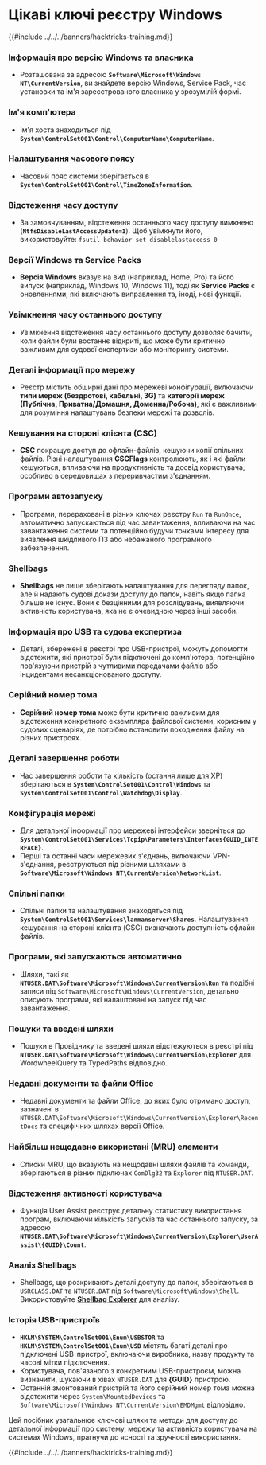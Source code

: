 # Цікаві ключі реєстру Windows

{{#include ../../../banners/hacktricks-training.md}}

### **Інформація про версію Windows та власника**

- Розташована за адресою **`Software\Microsoft\Windows NT\CurrentVersion`**, ви знайдете версію Windows, Service Pack, час установки та ім'я зареєстрованого власника у зрозумілій формі.

### **Ім'я комп'ютера**

- Ім'я хоста знаходиться під **`System\ControlSet001\Control\ComputerName\ComputerName`**.

### **Налаштування часового поясу**

- Часовий пояс системи зберігається в **`System\ControlSet001\Control\TimeZoneInformation`**.

### **Відстеження часу доступу**

- За замовчуванням, відстеження останнього часу доступу вимкнено (**`NtfsDisableLastAccessUpdate=1`**). Щоб увімкнути його, використовуйте:
`fsutil behavior set disablelastaccess 0`

### Версії Windows та Service Packs

- **Версія Windows** вказує на вид (наприклад, Home, Pro) та його випуск (наприклад, Windows 10, Windows 11), тоді як **Service Packs** є оновленнями, які включають виправлення та, іноді, нові функції.

### Увімкнення часу останнього доступу

- Увімкнення відстеження часу останнього доступу дозволяє бачити, коли файли були востаннє відкриті, що може бути критично важливим для судової експертизи або моніторингу системи.

### Деталі інформації про мережу

- Реєстр містить обширні дані про мережеві конфігурації, включаючи **типи мереж (бездротові, кабельні, 3G)** та **категорії мереж (Публічна, Приватна/Домашня, Доменна/Робоча)**, які є важливими для розуміння налаштувань безпеки мережі та дозволів.

### Кешування на стороні клієнта (CSC)

- **CSC** покращує доступ до офлайн-файлів, кешуючи копії спільних файлів. Різні налаштування **CSCFlags** контролюють, як і які файли кешуються, впливаючи на продуктивність та досвід користувача, особливо в середовищах з переривчастим з'єднанням.

### Програми автозапуску

- Програми, перераховані в різних ключах реєстру `Run` та `RunOnce`, автоматично запускаються під час завантаження, впливаючи на час завантаження системи та потенційно будучи точками інтересу для виявлення шкідливого ПЗ або небажаного програмного забезпечення.

### Shellbags

- **Shellbags** не лише зберігають налаштування для перегляду папок, але й надають судові докази доступу до папок, навіть якщо папка більше не існує. Вони є безцінними для розслідувань, виявляючи активність користувача, яка не є очевидною через інші засоби.

### Інформація про USB та судова експертиза

- Деталі, збережені в реєстрі про USB-пристрої, можуть допомогти відстежити, які пристрої були підключені до комп'ютера, потенційно пов'язуючи пристрій з чутливими передачами файлів або інцидентами несанкціонованого доступу.

### Серійний номер тома

- **Серійний номер тома** може бути критично важливим для відстеження конкретного екземпляра файлової системи, корисним у судових сценаріях, де потрібно встановити походження файлу на різних пристроях.

### **Деталі завершення роботи**

- Час завершення роботи та кількість (остання лише для XP) зберігаються в **`System\ControlSet001\Control\Windows`** та **`System\ControlSet001\Control\Watchdog\Display`**.

### **Конфігурація мережі**

- Для детальної інформації про мережеві інтерфейси зверніться до **`System\ControlSet001\Services\Tcpip\Parameters\Interfaces{GUID_INTERFACE}`**.
- Перші та останні часи мережевих з'єднань, включаючи VPN-з'єднання, реєструються під різними шляхами в **`Software\Microsoft\Windows NT\CurrentVersion\NetworkList`**.

### **Спільні папки**

- Спільні папки та налаштування знаходяться під **`System\ControlSet001\Services\lanmanserver\Shares`**. Налаштування кешування на стороні клієнта (CSC) визначають доступність офлайн-файлів.

### **Програми, які запускаються автоматично**

- Шляхи, такі як **`NTUSER.DAT\Software\Microsoft\Windows\CurrentVersion\Run`** та подібні записи під `Software\Microsoft\Windows\CurrentVersion`, детально описують програми, які налаштовані на запуск під час завантаження.

### **Пошуки та введені шляхи**

- Пошуки в Провіднику та введені шляхи відстежуються в реєстрі під **`NTUSER.DAT\Software\Microsoft\Windows\CurrentVersion\Explorer`** для WordwheelQuery та TypedPaths відповідно.

### **Недавні документи та файли Office**

- Недавні документи та файли Office, до яких було отримано доступ, зазначені в `NTUSER.DAT\Software\Microsoft\Windows\CurrentVersion\Explorer\RecentDocs` та специфічних шляхах версії Office.

### **Найбільш нещодавно використані (MRU) елементи**

- Списки MRU, що вказують на нещодавні шляхи файлів та команди, зберігаються в різних підключах `ComDlg32` та `Explorer` під `NTUSER.DAT`.

### **Відстеження активності користувача**

- Функція User Assist реєструє детальну статистику використання програм, включаючи кількість запусків та час останнього запуску, за адресою **`NTUSER.DAT\Software\Microsoft\Windows\CurrentVersion\Explorer\UserAssist\{GUID}\Count`**.

### **Аналіз Shellbags**

- Shellbags, що розкривають деталі доступу до папок, зберігаються в `USRCLASS.DAT` та `NTUSER.DAT` під `Software\Microsoft\Windows\Shell`. Використовуйте **[Shellbag Explorer](https://ericzimmerman.github.io/#!index.md)** для аналізу.

### **Історія USB-пристроїв**

- **`HKLM\SYSTEM\ControlSet001\Enum\USBSTOR`** та **`HKLM\SYSTEM\ControlSet001\Enum\USB`** містять багаті деталі про підключені USB-пристрої, включаючи виробника, назву продукту та часові мітки підключення.
- Користувача, пов'язаного з конкретним USB-пристроєм, можна визначити, шукаючи в хівах `NTUSER.DAT` для **{GUID}** пристрою.
- Останній змонтований пристрій та його серійний номер тома можна відстежити через `System\MountedDevices` та `Software\Microsoft\Windows NT\CurrentVersion\EMDMgmt` відповідно.

Цей посібник узагальнює ключові шляхи та методи для доступу до детальної інформації про систему, мережу та активність користувача на системах Windows, прагнучи до ясності та зручності використання.

{{#include ../../../banners/hacktricks-training.md}}
